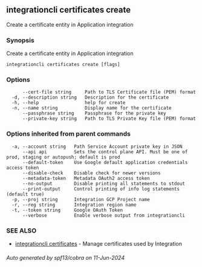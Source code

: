 ## integrationcli certificates create

Create a certificate entity in Application integration

### Synopsis

Create a certificate entity in Application integration

```
integrationcli certificates create [flags]
```

### Options

```
      --cert-file string     Path to TLS Certificate file (PEM) format
  -d, --description string   Description for the certificate
  -h, --help                 help for create
  -n, --name string          Display name for the certificate
      --passphrase string    Passphrase for the private key
      --private-key string   Path to TLS Private Key file (PEM) format
```

### Options inherited from parent commands

```
  -a, --account string   Path Service Account private key in JSON
      --api api          Sets the control plane API. Must be one of prod, staging or autopush; default is prod
      --default-token    Use Google default application credentials access token
      --disable-check    Disable check for newer versions
      --metadata-token   Metadata OAuth2 access token
      --no-output        Disable printing all statements to stdout
      --print-output     Control printing of info log statements (default true)
  -p, --proj string      Integration GCP Project name
  -r, --reg string       Integration region name
  -t, --token string     Google OAuth Token
      --verbose          Enable verbose output from integrationcli
```

### SEE ALSO

* [integrationcli certificates](integrationcli_certificates.md)	 - Manage certificates used by Integration

###### Auto generated by spf13/cobra on 11-Jun-2024
